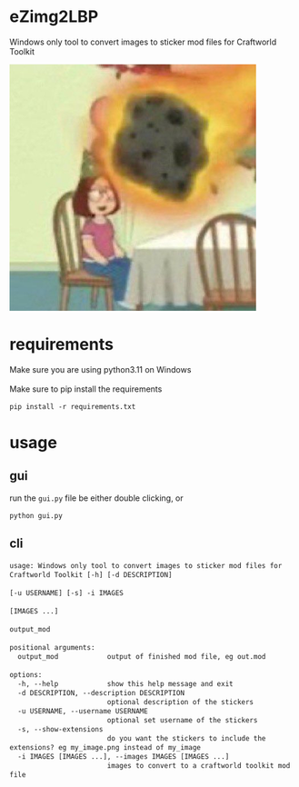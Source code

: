 # eZimg2LBP
Windows only tool to convert images to sticker mod files for Craftworld Toolkit

![eZimg2LBP.png](https://github.com/Zhaxxy/eZimg2LBP/blob/main/eZimg2LBP.png)

# requirements
Make sure you are using python3.11 on Windows
<br>
<br>
Make sure to pip install the requirements
```
pip install -r requirements.txt
```

# usage
## gui
run the `gui.py` file be either double clicking, or
```
python gui.py
```

## cli
```
usage: Windows only tool to convert images to sticker mod files for Craftworld Toolkit [-h] [-d DESCRIPTION]
                                                                                       [-u USERNAME] [-s] -i IMAGES
                                                                                       [IMAGES ...]
                                                                                       output_mod

positional arguments:
  output_mod            output of finished mod file, eg out.mod

options:
  -h, --help            show this help message and exit
  -d DESCRIPTION, --description DESCRIPTION
                        optional description of the stickers
  -u USERNAME, --username USERNAME
                        optional set username of the stickers
  -s, --show-extensions
                        do you want the stickers to include the extensions? eg my_image.png instead of my_image
  -i IMAGES [IMAGES ...], --images IMAGES [IMAGES ...]
                        images to convert to a craftworld toolkit mod file

```
